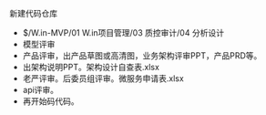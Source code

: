 新建代码仓库
  - $/W.in-MVP/01 W.in项目管理/03 质控审计/04 分析设计
  - 模型评审
  - 产品评审，出产品草图或高清图，业务架构评审PPT，产品PRD等。
  - 出架构说明PPT。架构设计自查表.xlsx
  - 老严评审。后委员组评审。微服务申请表.xlsx
  - api评审。
  - 再开始码代码。